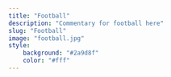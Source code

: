 ```yaml
---
title: "Football"
description: "Commentary for football here"
slug: "Football"
image: "football.jpg"
style:
    background: "#2a9d8f"
    color: "#fff"
---
```

